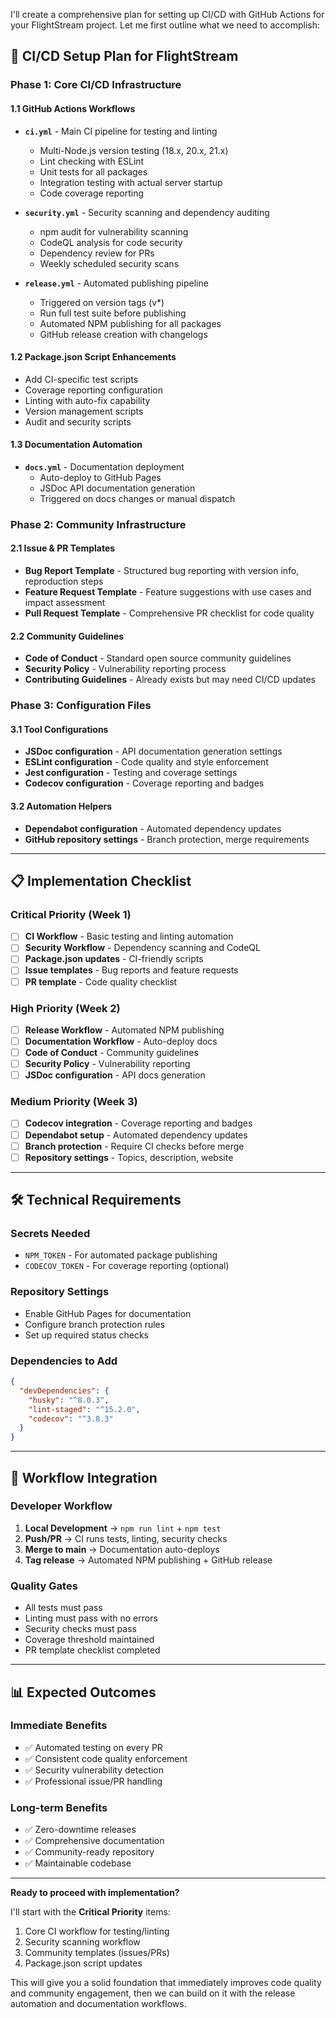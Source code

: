 I'll create a comprehensive plan for setting up CI/CD with GitHub Actions for your FlightStream project. Let me first outline what we need to accomplish:

## 🎯 **CI/CD Setup Plan for FlightStream**

### **Phase 1: Core CI/CD Infrastructure**

#### **1.1 GitHub Actions Workflows**
- **`ci.yml`** - Main CI pipeline for testing and linting
  - Multi-Node.js version testing (18.x, 20.x, 21.x)
  - Lint checking with ESLint
  - Unit tests for all packages
  - Integration testing with actual server startup
  - Code coverage reporting

- **`security.yml`** - Security scanning and dependency auditing
  - npm audit for vulnerability scanning
  - CodeQL analysis for code security
  - Dependency review for PRs
  - Weekly scheduled security scans

- **`release.yml`** - Automated publishing pipeline
  - Triggered on version tags (v*)
  - Run full test suite before publishing
  - Automated NPM publishing for all packages
  - GitHub release creation with changelogs

#### **1.2 Package.json Script Enhancements**
- Add CI-specific test scripts
- Coverage reporting configuration
- Linting with auto-fix capability
- Version management scripts
- Audit and security scripts

#### **1.3 Documentation Automation**
- **`docs.yml`** - Documentation deployment
  - Auto-deploy to GitHub Pages
  - JSDoc API documentation generation
  - Triggered on docs changes or manual dispatch

### **Phase 2: Community Infrastructure**

#### **2.1 Issue & PR Templates**
- **Bug Report Template** - Structured bug reporting with version info, reproduction steps
- **Feature Request Template** - Feature suggestions with use cases and impact assessment
- **Pull Request Template** - Comprehensive PR checklist for code quality

#### **2.2 Community Guidelines**
- **Code of Conduct** - Standard open source community guidelines
- **Security Policy** - Vulnerability reporting process
- **Contributing Guidelines** - Already exists but may need CI/CD updates

### **Phase 3: Configuration Files**

#### **3.1 Tool Configurations**
- **JSDoc configuration** - API documentation generation settings
- **ESLint configuration** - Code quality and style enforcement
- **Jest configuration** - Testing and coverage settings
- **Codecov configuration** - Coverage reporting and badges

#### **3.2 Automation Helpers**
- **Dependabot configuration** - Automated dependency updates
- **GitHub repository settings** - Branch protection, merge requirements

---

## 📋 **Implementation Checklist**

### **Critical Priority (Week 1)**
- [ ] **CI Workflow** - Basic testing and linting automation
- [ ] **Security Workflow** - Dependency scanning and CodeQL
- [ ] **Package.json updates** - CI-friendly scripts
- [ ] **Issue templates** - Bug reports and feature requests
- [ ] **PR template** - Code quality checklist

### **High Priority (Week 2)**
- [ ] **Release Workflow** - Automated NPM publishing
- [ ] **Documentation Workflow** - Auto-deploy docs
- [ ] **Code of Conduct** - Community guidelines
- [ ] **Security Policy** - Vulnerability reporting
- [ ] **JSDoc configuration** - API docs generation

### **Medium Priority (Week 3)**
- [ ] **Codecov integration** - Coverage reporting and badges
- [ ] **Dependabot setup** - Automated dependency updates
- [ ] **Branch protection** - Require CI checks before merge
- [ ] **Repository settings** - Topics, description, website

---

## 🛠️ **Technical Requirements**

### **Secrets Needed**
- `NPM_TOKEN` - For automated package publishing
- `CODECOV_TOKEN` - For coverage reporting (optional)

### **Repository Settings**
- Enable GitHub Pages for documentation
- Configure branch protection rules
- Set up required status checks

### **Dependencies to Add**
```json
{
  "devDependencies": {
    "husky": "^8.0.3",
    "lint-staged": "^15.2.0",
    "codecov": "^3.8.3"
  }
}
```

---

## 🔄 **Workflow Integration**

### **Developer Workflow**
1. **Local Development** → `npm run lint` + `npm test`
2. **Push/PR** → CI runs tests, linting, security checks
3. **Merge to main** → Documentation auto-deploys
4. **Tag release** → Automated NPM publishing + GitHub release

### **Quality Gates**
- All tests must pass
- Linting must pass with no errors
- Security checks must pass
- Coverage threshold maintained
- PR template checklist completed

---

## 📊 **Expected Outcomes**

### **Immediate Benefits**
- ✅ Automated testing on every PR
- ✅ Consistent code quality enforcement
- ✅ Security vulnerability detection
- ✅ Professional issue/PR handling

### **Long-term Benefits**
- ✅ Zero-downtime releases
- ✅ Comprehensive documentation
- ✅ Community-ready repository
- ✅ Maintainable codebase

---

**Ready to proceed with implementation?** 

I'll start with the **Critical Priority** items:
1. Core CI workflow for testing/linting
2. Security scanning workflow  
3. Community templates (issues/PRs)
4. Package.json script updates

This will give you a solid foundation that immediately improves code quality and community engagement, then we can build on it with the release automation and documentation workflows.